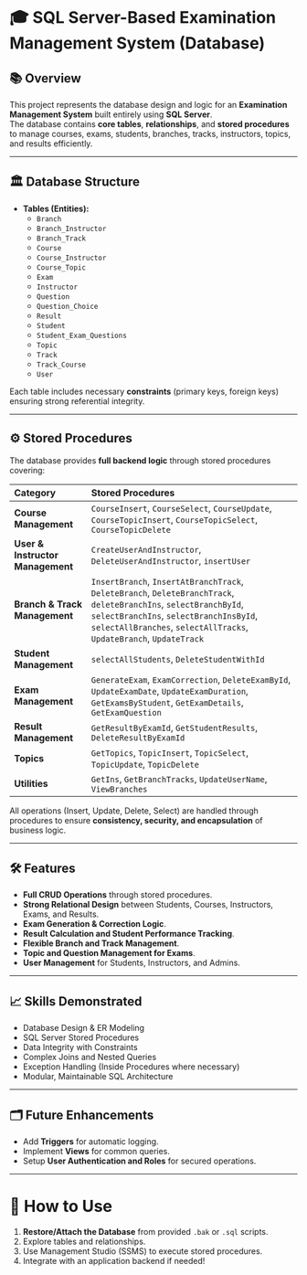 # 🎓 SQL Server-Based Examination Management System (Database)

## 📚 Overview
This project represents the database design and logic for an **Examination Management System** built entirely using **SQL Server**.  
The database contains **core tables**, **relationships**, and **stored procedures** to manage courses, exams, students, branches, tracks, instructors, topics, and results efficiently.

---

## 🏛️ Database Structure

- **Tables (Entities):**
  - `Branch`
  - `Branch_Instructor`
  - `Branch_Track`
  - `Course`
  - `Course_Instructor`
  - `Course_Topic`
  - `Exam`
  - `Instructor`
  - `Question`
  - `Question_Choice`
  - `Result`
  - `Student`
  - `Student_Exam_Questions`
  - `Topic`
  - `Track`
  - `Track_Course`
  - `User`
  
Each table includes necessary **constraints** (primary keys, foreign keys) ensuring strong referential integrity.

---

## ⚙️ Stored Procedures

The database provides **full backend logic** through stored procedures covering:

| Category | Stored Procedures |
|:--------|:-------------------|
| **Course Management** | `CourseInsert`, `CourseSelect`, `CourseUpdate`, `CourseTopicInsert`, `CourseTopicSelect`, `CourseTopicDelete` |
| **User & Instructor Management** | `CreateUserAndInstructor`, `DeleteUserAndInstructor`, `insertUser` |
| **Branch & Track Management** | `InsertBranch`, `InsertAtBranchTrack`, `DeleteBranch`, `DeleteBranchTrack`, `deleteBranchIns`, `selectBranchById`, `selectBranchIns`, `selectBranchInsById`, `selectAllBranches`, `selectAllTracks`, `UpdateBranch`, `UpdateTrack` |
| **Student Management** | `selectAllStudents`, `DeleteStudentWithId` |
| **Exam Management** | `GenerateExam`, `ExamCorrection`, `DeleteExamById`, `UpdateExamDate`, `UpdateExamDuration`, `GetExamsByStudent`, `GetExamDetails`, `GetExamQuestion` |
| **Result Management** | `GetResultByExamId`, `GetStudentResults`, `DeleteResultByExamId` |
| **Topics** | `GetTopics`, `TopicInsert`, `TopicSelect`, `TopicUpdate`, `TopicDelete` |
| **Utilities** | `GetIns`, `GetBranchTracks`, `UpdateUserName`, `ViewBranches` |

All operations (Insert, Update, Delete, Select) are handled through procedures to ensure **consistency, security, and encapsulation** of business logic.

---

## 🛠️ Features
- **Full CRUD Operations** through stored procedures.
- **Strong Relational Design** between Students, Courses, Instructors, Exams, and Results.
- **Exam Generation & Correction Logic**.
- **Result Calculation and Student Performance Tracking**.
- **Flexible Branch and Track Management**.
- **Topic and Question Management for Exams**.
- **User Management** for Students, Instructors, and Admins.

---

## 📈 Skills Demonstrated
- Database Design & ER Modeling
- SQL Server Stored Procedures
- Data Integrity with Constraints
- Complex Joins and Nested Queries
- Exception Handling (Inside Procedures where necessary)
- Modular, Maintainable SQL Architecture

---

## 🗂️ Future Enhancements
- Add **Triggers** for automatic logging.
- Implement **Views** for common queries.
- Setup **User Authentication and Roles** for secured operations.

---

# 🚀 How to Use
1. **Restore/Attach the Database** from provided `.bak` or `.sql` scripts.
2. Explore tables and relationships.
3. Use Management Studio (SSMS) to execute stored procedures.
4. Integrate with an application backend if needed!
